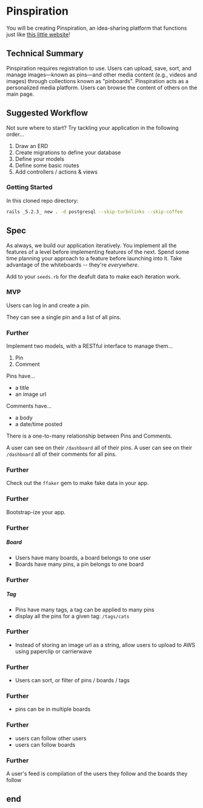 # Pinspiration

You will be creating Pinspiration, an idea-sharing platform that functions just like [this little website](https://www.pinterest.com/)!

## Technical Summary

Pinspiration requires registration to use. Users can upload, save, sort, and manage images—known as pins—and other media content (e.g., videos and images) through collections known as "pinboards". Pinspiration acts as a personalized media platform. Users can browse the content of others on the main page.

## Suggested Workflow

Not sure where to start? Try tackling your application in the following order...
  1. Draw an ERD
  2. Create migrations to define your database
  3. Define your models
  4. Define some basic routes
  5. Add controllers / actions & views

### Getting Started

In this cloned repo directory:

```bash
rails _5.2.3_ new . -d postgresql --skip-turbolinks --skip-coffee
```
## Spec

As always, we build our application iteratively. You implement all the features of a level before implementing features of the next. Spend some time planning your approach to a feature before launching into it. Take advantage of the whiteboards -- they're _everywhere_.

Add to your `seeds.rb` for the deafult data to make each iteration work.

### MVP
Users can log in and create a pin.

They can see a single pin and a list of all pins.

### Further

Implement two models, with a RESTful interface to manage them...  
  1. Pin  
  2. Comment

Pins have...
- a title
- an image url

Comments have...
- a body
- a date/time posted

There is a one-to-many relationship between Pins and Comments.

A user can see on their `/dashboard` all of their pins.
A user can see on their `/dashboard` all of their comments for all pins.

### Further
Check out the `ffaker` gem to make fake data in your app.

### Further
Bootstrap-ize your app.

### Further

##### Board

- Users have many boards, a board belongs to one user
- Boards have many pins, a pin belongs to one board

### Further

##### Tag

- Pins have many tags, a tag can be applied to many pins
- display all the pins for a given tag: `/tags/cats`

### Further

* Instead of storing an image url as a string, allow users to upload to AWS using
paperclip or carrierwave

### Further
* Users can sort, or filter of pins / boards / tags

### Further
- pins can be in multiple boards

### Further

- users can follow other users
- users can follow boards

### Further
A user's feed is compilation of the users they follow and the boards they follow


## end